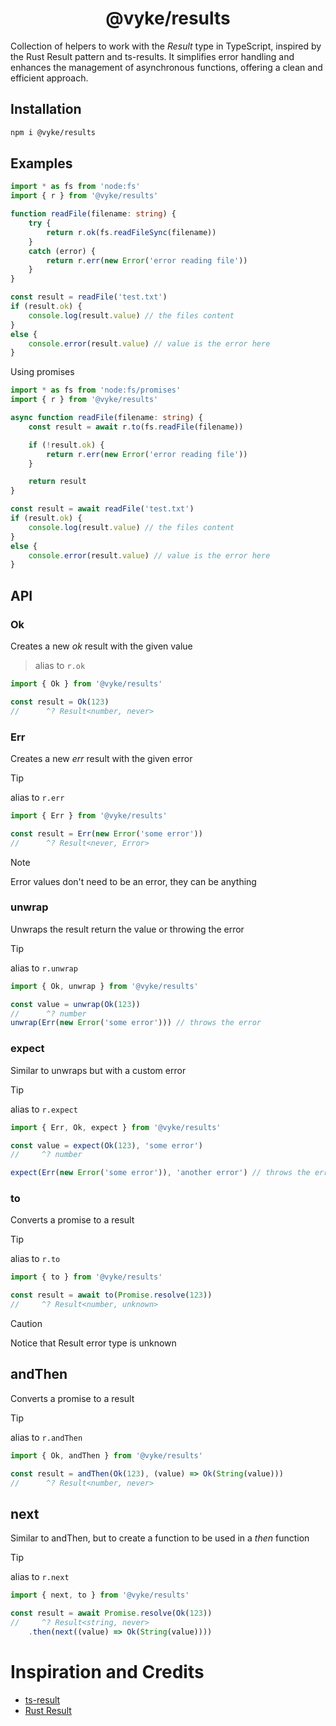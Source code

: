 <div align="center">
	<h1>
		@vyke/results
	</h1>
</div>

Collection of helpers to work with the _*Result*_ type in TypeScript, inspired by the Rust Result pattern and ts-results. It simplifies error handling and enhances the management of asynchronous functions, offering a clean and efficient approach.

## Installation
```sh
npm i @vyke/results
```

## Examples
```ts
import * as fs from 'node:fs'
import { r } from '@vyke/results'

function readFile(filename: string) {
	try {
		return r.ok(fs.readFileSync(filename))
	}
	catch (error) {
		return r.err(new Error('error reading file'))
	}
}

const result = readFile('test.txt')
if (result.ok) {
	console.log(result.value) // the files content
}
else {
	console.error(result.value) // value is the error here
}
```
Using promises

```ts
import * as fs from 'node:fs/promises'
import { r } from '@vyke/results'

async function readFile(filename: string) {
	const result = await r.to(fs.readFile(filename))

	if (!result.ok) {
		return r.err(new Error('error reading file'))
	}

	return result
}

const result = await readFile('test.txt')
if (result.ok) {
	console.log(result.value) // the files content
}
else {
	console.error(result.value) // value is the error here
}
```

## API

### Ok
Creates a new _ok_ result with the given value
> alias to `r.ok`
```ts
import { Ok } from '@vyke/results'

const result = Ok(123)
//      ^? Result<number, never>
```

### Err
Creates a new _err_ result with the given error
> [!TIP]
> alias to `r.err`
```ts
import { Err } from '@vyke/results'

const result = Err(new Error('some error'))
//      ^? Result<never, Error>
```
> [!NOTE]
> Error values don't need to be an error, they can be anything

### unwrap
Unwraps the result return the value or throwing the error
> [!TIP]
> alias to `r.unwrap`
```ts
import { Ok, unwrap } from '@vyke/results'

const value = unwrap(Ok(123))
//      ^? number
unwrap(Err(new Error('some error'))) // throws the error
```

### expect
Similar to unwraps but with a custom error
> [!TIP]
> alias to `r.expect`
```ts
import { Err, Ok, expect } from '@vyke/results'

const value = expect(Ok(123), 'some error')
//     ^? number

expect(Err(new Error('some error')), 'another error') // throws the error with the mssage `another error`
```

### to
Converts a promise to a result
> [!TIP]
> alias to `r.to`
```ts
import { to } from '@vyke/results'

const result = await to(Promise.resolve(123))
//     ^? Result<number, unknown>
```
> [!CAUTION]
> Notice that Result error type is unknown

## andThen
Converts a promise to a result
> [!TIP]
> alias to `r.andThen`
```ts
import { Ok, andThen } from '@vyke/results'

const result = andThen(Ok(123), (value) => Ok(String(value)))
//      ^? Result<number, never>
```

## next
Similar to andThen, but to create a function to be used in a _then_ function
> [!TIP]
> alias to `r.next`
```ts
import { next, to } from '@vyke/results'

const result = await Promise.resolve(Ok(123))
//     ^? Result<string, never>
	.then(next((value) => Ok(String(value))))
```

# Inspiration and Credits
- [ts-result](https://github.com/vultix/ts-results)
- [Rust Result](https://www.rust-lang.org)
